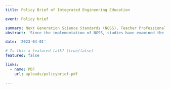 ```yaml
---
title: Policy Brief of Integrated Engineering Education

event: Policy brief

summary: Next Generation Science Standards (NGSS), Teacher Professional
abstract: 'Since the implementation of NGSS, studies have examined the role of TPD in integrating engineering. However, commonalities among these programs in aligning with NGSS remain unclear. This study aimed to address this gap by exploring how TPD facilitates NGSS in dimensions of 1) integrating engineering, 2) contextualizing student learning, and 3) real-world actions. Findings shows that TPD programs cover a range of topics, collaborate with experts, and link content to real-world challenges through designing lesson plans, utilizing teaching methods, and field studies. Practical sections enable teachers to emulate student learning with hands-on activities. The challenges in TPD include adapting projects to students' knowledge level, tailoring training materials, tracking transfer of experiences. Future programs should engage in cross-grade collaboration, design topics relevant to local resources, involve administrators, and include content to advise students on future STEM career development.'

date: '2023-04-01'

# Is this a featured talk? (true/false)
featured: false

links:
  - name: PDF
    url: uploads/policybrief.pdf
    
---
```

